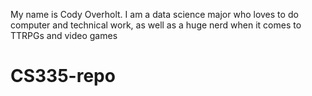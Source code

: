 My name is Cody Overholt. I am a data science major who loves to do computer and technical work, as well as a huge nerd when it
comes to TTRPGs and video games

# CS335-repo